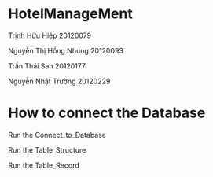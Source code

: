 # HotelManageMent

<p>Trịnh Hữu Hiệp 20120079 <br>
<p>Nguyễn Thị Hồng Nhung 20120093<br>
<p>Trần Thái San 20120177<br>
<p>Nguyễn Nhật Trường 20120229<br>

# How to connect the Database
<p>Run the Connect_to_Database </p>
<p>Run the Table_Structure</p>
<p>Run the Table_Record</p>
